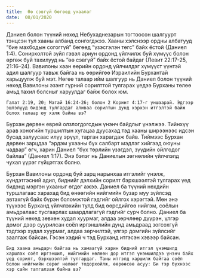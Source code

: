 ```yaml
---
title:  Өө сэвгүй бөгөөд ухаалаг
date:  08/01/2020
---
```


Даниел болон түүний нөхөд Небухаднезарын тогтоосон шалгуурт тэнцсэн тул хааны албанд сонгогджээ. Хааны хэлснээр ордны албатууд “бие махбодын согоггүй” бөгөөд “үзэсгэлэн төгс” байх ёстой (Даниел 1:4). Сонирхолтой зүйл гэвэл ариун ордонд үйлчилж буй хүмүүс болон өргөж буй тахилууд нь  “өө сэвгүй” байх ёстой байдаг (Левит 22:17-25, 21:16–24). Вавилоны хаан өөрийн ордонд үйлчилдэг хүмүүст үүнтэй адил шалгуур тавьж байгаа нь өөрийгөө Израилийн Бурхантай харьцуулж буй мэт. Нөгөө талаар ийм шалгуур нь Даниел болон түүний нөхөд Вавилоны эзэнт гүрний сорилттой тулгарах үедээ Бурханы төлөө амьд тахил болсныг харуулдаг байж болох юм.

`Галат 2:19, 20; Матай 16:24-26; болон 2 Коринт 4:17-г уншаарай. Эдгээр эшлэлүүд бидэнд тулгардаг аливаа сорилтын дунд хэрхэн итгэлтэй байж болох талаар юу хэлж байна вэ?`

Бурхан дөрвөн еврей олзлогдогсдын үнэнч байдлыг үнэлжээ. Тийнхүү арав хоногийн туршилтын хугацаа дуусахад тэд хааны ширээнээс идсэн бусад залуусаас илүү эрүүл, тарган харагдаж байв. Тиймээс Бурхан дөрвөн зарцдаа “эрдэм ухааны бүх салбарт мэдлэг хийгээд оюуны чадвар” өгч, харин Даниел “бүх төрлийн үзэгдэл, зүүдийн ойлгодог байлаа” (Даниел 1:17). Энэ бэлэг нь Даниелын зөгнөлийн үйлчлэлд чухал үүрэг гүйцэтгэх болно.

Бурхан Вавилоны ордонд буй зарц нарынхаа итгэлийг үнэлж, хүндэтгэсний адил, биднийг дэлхийн сорилт бэрхшээлтэй тулгарах үед бидэнд мэргэн ухааныг өгдөг ажээ. Даниел ба түүний нөхдийн туршлагаас харахад бид өнөөгийн нийгмийн бузар муу зүйлсэд автахгүй байх бүрэн боломжтой гэдгийг ойлгох хэрэгтэй. Мөн энэ түүхээс Бурханд үйлчлэхийн тулд бид өөрсдийгөө нийгэм, соёлын амьдралаас тусгаарлах шаардлагагүй гэдгийг сурч болно. Даниел ба түүний нөхөд зөвхөн худал хуурмаг, алдаа зөрчлөөр дүүрэн, үлгэр домог дээр суурилсан соёл иргэншлийн дунд амьдраад зогсохгүй тэдгээр худал хуурмаг, алдаа зөрчилтэй, үлгэр домгийн зүйлсийг заалгаж байсан. Гэсэн хэдий ч тэд Бурханд итгэсэн хэвээр байсан.

`Бид хаана амьдарч байгаа нь хамаагүй харин бидний итгэл үнэмшилд харшлах соёл иргэншил, нийгмийн нөлөөн дор итгэл үнэмшилдээ үнэнч байх үед сорилт, бэрхшээлтэй тулгардаг. Таны итгэлд харшилж байгаа соёл болон нийгмийн сөрөг нөлөөг тодорхойлж, өөрөөсөө асуу: Би тэр бүхнээс хэр сайн татгалзаж байна вэ?`